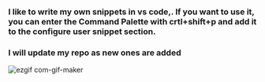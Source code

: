 ### I like to write my own snippets in vs code,. If you want to use it, you can enter the Command Palette with crtl+shift+p and add it to the configure user snippet section.
### I will update my repo as new ones are added

![ezgif com-gif-maker](https://user-images.githubusercontent.com/62966040/147246000-f9ee19cf-35fc-4780-a41a-e676f8e29692.gif)
